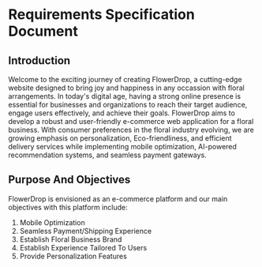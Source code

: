 # Requirements Specification Document

## Introduction

Welcome to the exciting journey of creating FlowerDrop, a cutting-edge website designed to bring joy and happiness in any occassion with floral arrangements. In today's digital age, having a strong online presence is essential for businesses and organizations to reach their target audience, engage users effectively, and achieve their goals. FlowerDrop aims to develop a robust and user-friendly e-commerce web application for a floral business. With consumer preferences in the floral industry evolving, we are growing emphasis on personalization, Eco-friendliness, and efficient delivery services while implementing mobile optimization, AI-powered recommendation systems, and seamless payment gateways.

## Purpose And Objectives

FlowerDrop is envisioned as an e-commerce platform and our main objectives with this platform include:

1. Mobile Optimization
2. Seamless Payment/Shipping Experience
3. Establish Floral Business Brand
4. Establish Experience Tailored To Users
5. Provide Personalization Features
